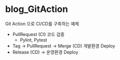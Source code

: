 # blog_GitAction

Git Action 으로 CI/CD를 구축하는 예제

- PullRequest (CI) 코드 검증
  - Pylint, Pytest
- Tag -> PullRequest -> Merge (CD) 개발환경 Deploy
- Release (CD) -> 운영환경 Deploy